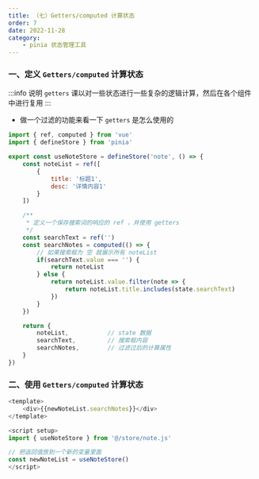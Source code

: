 ```yaml
---
title: （七）Getters/computed 计算状态
order: 7
date: 2022-11-28
category:
    - pinia 状态管理工具
---
```


<!-- ![](https://image.zswei.xyz/img/202211271445584.png) -->

### 一、定义 `Getters/computed` 计算状态
:::info 说明
`getters` 课以对一些状态进行一些复杂的逻辑计算，然后在各个组件中进行复用
:::

- 做一个过滤的功能来看一下 `getters` 是怎么使用的

```js
import { ref, computed } from 'vue'
import { defineStore } from 'pinia'

export const useNoteStore = defineStore('note', () => {
    const noteList = ref([
        {
            title: '标题1',
            desc: '详情内容1'
        }
    ])

    /**
     * 定义一个保存搜索词的响应的 ref ，并使用 getters
     */
    const searchText = ref('')
    const searchNotes = computed(() => {
        // 如果搜索框为 空 就展示所有 noteList
        if(searchText.value === '') {
            return noteList
        } else {
            return noteList.value.filter(note => {
                return noteList.title.includes(state.searchText)
            })
        }
    })

    return {
        noteList,           // state 数据
        searchText,         // 搜索框内容
        searchNotes,        // 过滤过后的计算属性
    }
})
```


### 二、使用 `Getters/computed` 计算状态
```js
<template>
    <div>{{newNoteList.searchNotes}}</div>
</template>

<script setup>
import { useNoteStore } from '@/store/note.js'

// 把返回值放到一个新的变量里面
const newNoteList = useNoteStore()
</script>
```